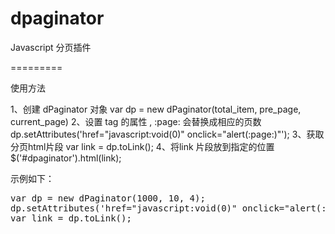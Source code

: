 dpaginator
==========

Javascript 分页插件

=========

使用方法

1、创建 dPaginator 对象 var dp = new dPaginator(total_item, pre_page, current_page)
2、设置 <a> tag 的属性 , :page: 会替换成相应的页数 dp.setAttributes('href="javascript:void(0)" onclick="alert(:page:)"');
3、获取分页html片段 var link = dp.toLink();
4、将link 片段放到指定的位置 $('#dpaginator').html(link);

示例如下：

<pre>
var dp = new dPaginator(1000, 10, 4);
dp.setAttributes('href="javascript:void(0)" onclick="alert(:page:)"');
var link = dp.toLink();
</pre>
